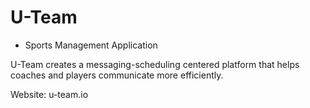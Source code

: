 # U-Team

* Sports Management Application

U-Team creates a messaging-scheduling centered platform that helps coaches and players communicate more efficiently.

Website: u-team.io
